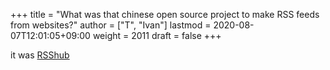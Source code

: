 +++
title = "What was that chinese open source project to make RSS feeds from websites?"
author = ["T", "Ivan"]
lastmod = 2020-08-07T12:01:05+09:00
weight = 2011
draft = false
+++

it was [RSShub](https://docs.rsshub.app/en/)
